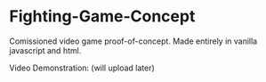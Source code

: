 # Fighting-Game-Concept
Comissioned video game proof-of-concept. Made entirely in vanilla javascript and html.

Video Demonstration: (will upload later)
